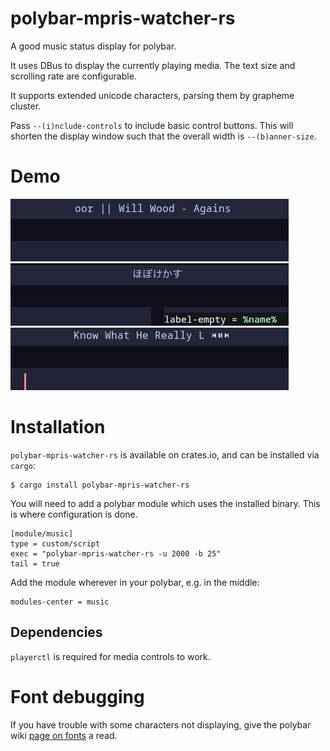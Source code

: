 # polybar-mpris-watcher-rs

A good music status display for polybar.

It uses DBus to display the currently playing media. The text size and scrolling rate are configurable.

It supports extended unicode characters, parsing them by grapheme cluster.

Pass `--(i)nclude-controls` to include basic control buttons. This will shorten the display window such
that the overall width is `--(b)anner-size`.

# Demo

![demo](assets/demo.gif)
![demo](assets/demo2.gif)
![demo](assets/demo3.gif)

# Installation

`polybar-mpris-watcher-rs` is available on crates.io, and can be installed via `cargo`:

```
$ cargo install polybar-mpris-watcher-rs
```

You will need to add a polybar module which uses the installed binary. This is where configuration is done.

```
[module/music]
type = custom/script
exec = "polybar-mpris-watcher-rs -u 2000 -b 25"
tail = true
```

Add the module wherever in your polybar, e.g. in the middle:

```
modules-center = music
```

## Dependencies

`playerctl` is required for media controls to work.

# Font debugging

If you have trouble with some characters not displaying, give the polybar wiki [page on fonts](https://github.com/polybar/polybar/wiki/Fonts) a read.



